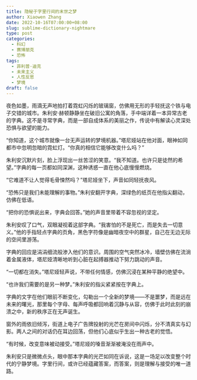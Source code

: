 ```yaml
---
title: 隐秘于字里行间的末世之梦
author: Xiaowen Zhang
date: 2022-10-16T07:00:00+08:00
slug: sublime-dictionary-nightmare
type: post
categories:
  - 科幻
  - 赛博朋克
  - 恐怖
tags:
  - 菲利普·迪克
  - 未来主义
  - 人性反思
  - 梦境
draft: false
---
```


夜色如墨，雨滴无声地拍打着霓虹闪烁的玻璃窗，仿佛用无形的手轻抚这个铁与电子交错的城市。朱利安·赫顿静静坐在破旧公寓的角落，手中端详着一本异常古老的字典。这不是寻常字典，而是一部自成体系的美丽之作，传说中有解读心灵深处恐惧与欲望的能力。

“你知道，这个城市就像一台无声运转的梦境机器。”塔尼娅站在他对面，眼神如同都市中忽明忽暗的霓虹灯。“你真的相信它能够改变什么吗？”

朱利安沉默片刻，脸上浮现出一丝苦涩的笑意。“我不知道。也许只是徒然的希望。”字典的每一页都如同深渊，这种诱惑一直在他心底慢慢燃烧。

“它难道不让人觉得毛骨悚然吗？”塔尼娅坐下，声音如同轻抚夜风。

“恐怖只是我们未能理解的事物。”朱利安翻开字典，深绿色的纸页在他指尖翻动，仿佛在低语。

“把你的恐惧说出来，字典会回答。”她的声音里带着不容忽视的坚定。

朱利安叹了口气，双眼凝视着这部字典。“我害怕的不是死亡，而是失去一切意义。”他的手指轻点字典的页角，黑色字符像是幽暗夜空中的群星，自己在无边无际的空间里游荡。

字典的回应是涓涓细流般渗入他们的意识。周围的空气突然冰冷，墙壁仿佛在流淌着金属液体，塔尼娅清晰地听到心脏在起搏器推动下努力跳动的声音。

“一切都在消失。”塔尼娅轻声说，不带任何情感，仿佛沉浸在某种平静的绝望中。

“也许我们需要的是另一种梦。”朱利安的指尖紧紧按在字典上。

字典的文字在他们眼前不断变化，勾勒出一个全新的梦境——不是噩梦，而是远在未来的曙光，那里每个字母、每声呼吸都回响着沉静与从容，仿佛于此时此刻的崩溃之中，新的秩序正在无声诞生。

窗外的雨依旧倾泻，街道上电子广告牌投射的光芒在房间中闪烁，分不清真实与幻影。两人之间的对话仍在耳边回荡，但他们心底似乎生出一种古老的觉悟。

“有时候，改变意味被动接受。”塔尼娅的嗓音渐渐被淹没在雨声中。

朱利安只是微微点头，眼中那本字典的光芒如同在诉说，这是一场足以改变整个时代的宁静梦境。字里行间，或许已经蕴藏答案，而答案，则是理解与接受的唯一道路。